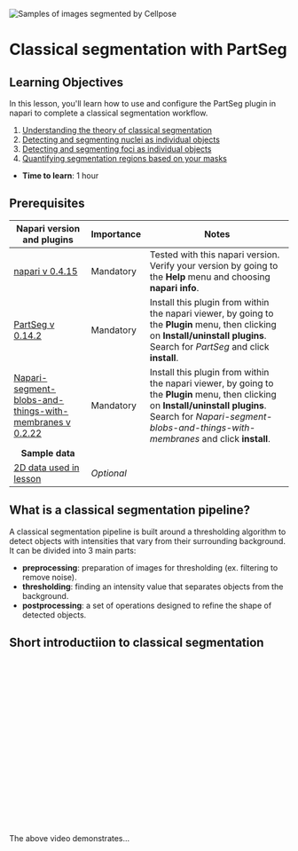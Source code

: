 ![Samples of images segmented by Cellpose](images/partseg-banner.png)
# Classical segmentation with PartSeg

## Learning Objectives

In this lesson, you'll learn how to use and configure the PartSeg plugin in napari to complete a classical segmentation workflow. 

1.  [Understanding the theory of classical segmentation](partseg-primer.md)
2.  [Detecting and segmenting nuclei as individual objects](partseg-nuclei.md)
3.  [Detecting and segmenting foci as individual objects](partseg-foci.md)
4.  [Quantifying segmentation regions based on your masks](partseg-quantification.md)

- **Time to learn**: 1 hour

## Prerequisites

| Napari version and plugins                                                                     | Importance | Notes |
| -------------------------------------------------------------------------------- | ---------- | ----- |
| [napari v 0.4.15](https://chanzuckerberg.github.io/napari-segmentation-workshop/onboard/lesson3.html) | Mandatory  | Tested with this napari version. Verify your version by going to the **Help** menu and choosing **napari info**.
| [PartSeg v 0.14.2](https://www.napari-hub.org/plugins/PartSeg) | Mandatory  | Install this plugin from within the napari viewer, by going to the **Plugin** menu, then clicking on **Install/uninstall plugins**. Search for *PartSeg* and click **install**. | |
| [Napari-segment-blobs-and-things-with-membranes v 0.2.22](https://www.napari-hub.org/plugins/napari-segment-blobs-and-things-with-membranes) | Mandatory  | Install this plugin from within the napari viewer, by going to the **Plugin** menu, then clicking on **Install/uninstall plugins**. Search for *Napari-segment-blobs-and-things-with-membranes* and click **install**. | |
| <center>**Sample data**</center> |  |  |
| [2D data used in lesson](https://github.com/chanzuckerberg/napari-segmentation-workshop/raw/main/content/workflow/images/cells_gh2ax.tif) | *Optional* |  | |

## What is a classical segmentation pipeline?

A classical segmentation pipeline is built around a thresholding algorithm to detect objects with intensities that vary from their surrounding background. It can be divided into 3 main parts:

- **preprocessing**: preparation of images for thresholding (ex. filtering to remove noise).
- **thresholding**: finding an intensity value that separates objects from the background.
- **postprocessing**: a set of operations designed to refine the shape of detected objects.


## Short introductiion to classical segmentation

<center>
<script src="https://fast.wistia.com/embed/medias/oogdwlg80o.jsonp" async></script><script src="https://fast.wistia.com/assets/external/E-v1.js" async></script><div class="wistia_responsive_padding" style="padding:56.25% 0 0 0;position:relative;"><div class="wistia_responsive_wrapper" style="height:100%;left:0;position:absolute;top:0;width:100%;"><div class="wistia_embed wistia_async_oogdwlg80o seo=false videoFoam=true" style="height:100%;position:relative;width:100%"><div class="wistia_swatch" style="height:100%;left:0;opacity:0;overflow:hidden;position:absolute;top:0;transition:opacity 200ms;width:100%;"><img src="https://fast.wistia.com/embed/medias/oogdwlg80o/swatch" style="filter:blur(5px);height:100%;object-fit:contain;width:100%;" alt="" aria-hidden="true" onload="this.parentNode.style.opacity=1;" /></div></div></div></div>
</center>

<br>
  
The above video demonstrates...
